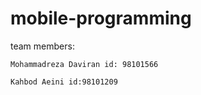 # mobile-programming
team members:

    Mohammadreza Daviran id: 98101566
    
    Kahbod Aeini id:98101209
